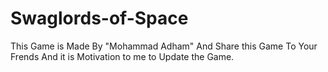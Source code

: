 # Swaglords-of-Space

This Game is Made By "Mohammad Adham"
And Share this Game To Your Frends 
And it is Motivation to me to Update the Game.
